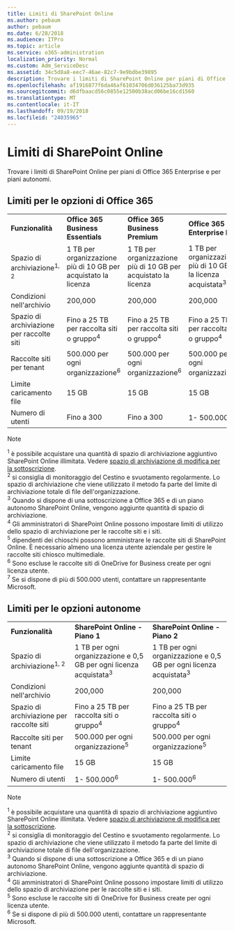 ```yaml
---
title: Limiti di SharePoint Online
ms.author: pebaum
author: pebaum
ms.date: 6/28/2018
ms.audience: ITPro
ms.topic: article
ms.service: o365-administration
localization_priority: Normal
ms.custom: Adm_ServiceDesc
ms.assetid: 34c5d8a8-eec7-46ae-82c7-9e9bdbe39895
description: Trovare i limiti di SharePoint Online per piani di Office 365 Enterprise e per piani autonomi.
ms.openlocfilehash: af1916877f6da46af61034706d036125ba73d935
ms.sourcegitcommit: d6dfbaacd56c0855e12500b38acd06be16cd1560
ms.translationtype: MT
ms.contentlocale: it-IT
ms.lasthandoff: 09/19/2018
ms.locfileid: "24035965"
---
```

# <a name="sharepoint-online-limits"></a>Limiti di SharePoint Online

Trovare i limiti di SharePoint Online per piani di Office 365 Enterprise e per piani autonomi.
  
## <a name="limits-for-office-365-options"></a>Limiti per le opzioni di Office 365

||||||||
|:-----|:-----|:-----|:-----|:-----|:-----|:-----|
|**Funzionalità** <br/> |**Office 365 Business Essentials** <br/> |**Office 365 Business Premium** <br/> |**Office 365 Enterprise E1** <br/> |**Office 365 Enterprise E3** <br/> |**Office 365 Enterprise E5** <br/> |**Office 365 Enterprise F1** <br/> |
|Spazio di archiviazione<sup>1, 2</sup> <br/> |1 TB per organizzazione più di 10 GB per acquistato la licenza  <br/> |1 TB per organizzazione più di 10 GB per acquistato la licenza  <br/> |1 TB per organizzazione più di 10 GB per la licenza acquistata<sup>3</sup> <br/> |1 TB per organizzazione più di 10 GB per la licenza acquistata<sup>3</sup> <br/> |1 TB per organizzazione più di 10 GB per la licenza acquistata<sup>3</sup> <br/> |1 TB per ogni organizzazione<sup>3</sup> <br/> |
|Condizioni nell'archivio  <br/> |200,000  <br/> |200,000  <br/> |200,000  <br/> |200,000  <br/> |200,000  <br/> |200,000  <br/> |
|Spazio di archiviazione per raccolte siti  <br/> |Fino a 25 TB per raccolta siti o gruppo<sup>4</sup> <br/> |Fino a 25 TB per raccolta siti o gruppo<sup>4</sup> <br/> |Fino a 25 TB per raccolta siti o gruppo<sup>4</sup> <br/> |Fino a 25 TB per raccolta siti o gruppo<sup>4</sup> <br/> |Fino a 25 TB per raccolta siti o gruppo<sup>4</sup> <br/> |Fino a 25 TB per raccolta siti o gruppo<sup>5</sup> <br/> |
|Raccolte siti per tenant  <br/> |500.000 per ogni organizzazione<sup>6</sup> <br/> |500.000 per ogni organizzazione<sup>6</sup> <br/> |500.000 per ogni organizzazione<sup>6</sup> <br/> |500.000 per ogni organizzazione<sup>6</sup> <br/> |500.000 per ogni organizzazione<sup>6</sup> <br/> |500,000 per ogni organizzazione  <br/> |
|Limite caricamento file  <br/> |15 GB  <br/> |15 GB  <br/> |15 GB  <br/> |15 GB  <br/> |15 GB  <br/> |15 GB  <br/> |
|Numero di utenti  <br/> |Fino a 300  <br/> |Fino a 300  <br/> |1- 500.000<sup>7</sup> <br/> |1- 500.000<sup>7</sup> <br/> |1- 500.000<sup>7</sup> <br/> |1- 500.000<sup>7</sup> <br/> |
   
> [!NOTE]
> <sup>1</sup> è possibile acquistare una quantità di spazio di archiviazione aggiuntivo SharePoint Online illimitata. Vedere [spazio di archiviazione di modifica per la sottoscrizione](https://support.office.com/en-us/article/Change-storage-space-for-your-subscription-96EA3533-DE64-4B01-839A-C560875A662C?ui=en-US&amp;rs=en-US&amp;ad=US).<br/><sup>2</sup> si consiglia di monitoraggio del Cestino e svuotamento regolarmente. Lo spazio di archiviazione che viene utilizzato il metodo fa parte del limite di archiviazione totale di file dell'organizzazione.<br/> <sup>3</sup> Quando si dispone di una sottoscrizione a Office 365 e di un piano autonomo SharePoint Online, vengono aggiunte quantità di spazio di archiviazione.<br/><sup>4</sup> Gli amministratori di SharePoint Online possono impostare limiti di utilizzo dello spazio di archiviazione per le raccolte siti e i siti.<br/> <sup>5</sup> dipendenti dei chioschi possono amministrare le raccolte siti di SharePoint Online. È necessario almeno una licenza utente aziendale per gestire le raccolte siti chiosco multimediale.<br/> <sup>6</sup> Sono escluse le raccolte siti di OneDrive for Business create per ogni licenza utente.<br/><sup>7</sup> Se si dispone di più di 500.000 utenti, contattare un rappresentante Microsoft. 
  
## <a name="limits-for-standalone-options"></a>Limiti per le opzioni autonome

||||
|:-----|:-----|:-----|
|**Funzionalità** <br/> |**SharePoint Online - Piano 1** <br/> |**SharePoint Online - Piano 2** <br/> |
|Spazio di archiviazione<sup>1, 2</sup> <br/> |1 TB per ogni organizzazione e 0,5 GB per ogni licenza acquistata<sup>3</sup> <br/> |1 TB per ogni organizzazione e 0,5 GB per ogni licenza acquistata<sup>3</sup> <br/> |
|Condizioni nell'archivio  <br/> |200,000  <br/> |200,000  <br/> |
|Spazio di archiviazione per raccolte siti  <br/> |Fino a 25 TB per raccolta siti o gruppo<sup>4</sup> <br/> |Fino a 25 TB per raccolta siti o gruppo<sup>4</sup> <br/> |
|Raccolte siti per tenant  <br/> |500.000 per ogni organizzazione<sup>5</sup> <br/> |500.000 per ogni organizzazione<sup>5</sup> <br/> |
|Limite caricamento file  <br/> |15 GB  <br/> |15 GB  <br/> |
|Numero di utenti  <br/> |1- 500.000<sup>6</sup> <br/> |1- 500.000<sup>6</sup> <br/> |
   
> [!NOTE]
> <sup>1</sup> è possibile acquistare una quantità di spazio di archiviazione aggiuntivo SharePoint Online illimitata. Vedere [spazio di archiviazione di modifica per la sottoscrizione](https://support.office.com/en-us/article/Change-storage-space-for-your-subscription-96EA3533-DE64-4B01-839A-C560875A662C?ui=en-US&amp;rs=en-US&amp;ad=US).<br/> <sup>2</sup> si consiglia di monitoraggio del Cestino e svuotamento regolarmente. Lo spazio di archiviazione che viene utilizzato il metodo fa parte del limite di archiviazione totale di file dell'organizzazione.<br/><sup>3</sup> Quando si dispone di una sottoscrizione a Office 365 e di un piano autonomo SharePoint Online, vengono aggiunte quantità di spazio di archiviazione.<br/><sup>4</sup> Gli amministratori di SharePoint Online possono impostare limiti di utilizzo dello spazio di archiviazione per le raccolte siti e i siti.<br/><sup>5</sup> Sono escluse le raccolte siti di OneDrive for Business create per ogni licenza utente.<br/><sup>6</sup> Se si dispone di più di 500.000 utenti, contattare un rappresentante Microsoft. 
  

